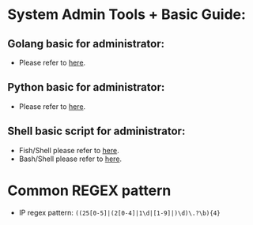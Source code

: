 # System Admin Tools + Basic Guide:

## Golang basic for administrator:

- Please refer to [here](./docs/golang.md).

## Python basic for administrator:

- Please refer to [here](./docs/python.md).

## Shell basic script for administrator:

- Fish/Shell please refer to [here](./docs/fish_shell.md).
- Bash/Shell please refer to [here](./docs/bash_shell.md).

# Common REGEX pattern

- IP regex pattern: `((25[0-5]|(2[0-4]|1\d|[1-9]|)\d)\.?\b){4}`
